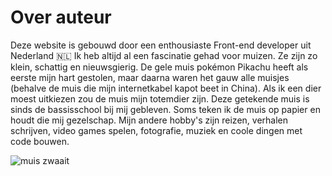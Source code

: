 # Over auteur

Deze website is gebouwd door een enthousiaste Front-end developer uit Nederland 🇳🇱
Ik heb altijd al een fascinatie gehad voor muizen. Ze zijn zo klein, schattig en nieuwsgierig.
De gele muis pokémon Pikachu heeft als eerste mijn hart gestolen, maar daarna waren het gauw alle muisjes (behalve de muis die mijn internetkabel kapot beet in China).
Als ik een dier moest uitkiezen zou de muis mijn totemdier zijn.
Deze getekende muis is sinds de bassisschool bij mij gebleven. Soms teken ik de muis op papier en houdt die mij gezelschap.
Mijn andere hobby's zijn reizen, verhalen schrijven, video games spelen, fotografie, muziek en coole dingen met code bouwen.

<!-- This website is made by an enthusiastic Front-end developer from the Netherlands 🇳🇱
I always had a liking for mice (except for that time they chewed on my internet cable in China). The mouse on my website has been my companion for as long I can remember. Ever since primary school I sometimes tend to draw this cute little mousey that makes me smile. It kind of became my spirit animal.
My other hobbies are travelling, drawing, writing stories, video games, photography, music and building cool applications with code.  -->

<img src='/img/littlemousey_wave.png' alt='muis zwaait' />